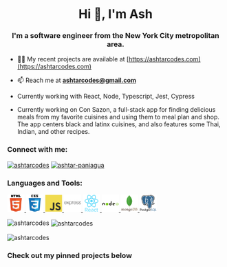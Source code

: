 <h1 align="center">Hi 👋, I'm Ash</h1>
<h3 align="center">I'm a software engineer from the New York City metropolitan area.</h3>

- 👨‍💻 My recent projects are available at [https://ashtarcodes.com](https://ashtarcodes.com)

- 📫  Reach me at **ashtarcodes@gmail.com**

- Currently working with React, Node, Typescript, Jest, Cypress

- Currently working on Con Sazon, a full-stack app for finding delicious meals from my favorite cuisines and using them to meal plan and shop. The app centers black and latinx cuisines, and also features some Thai, Indian, and other recipes.  

<h3 align="left">Connect with me:</h3>
<p align="left">
<a href="https://twitter.com/ashtarcodes" target="blank"><img align="center" src="https://cdn.jsdelivr.net/npm/simple-icons@3.0.1/icons/twitter.svg" alt="ashtarcodes" height="30" width="40" /></a>
<a href="https://linkedin.com/in/ashtar-paniagua" target="blank"><img align="center" src="https://cdn.jsdelivr.net/npm/simple-icons@3.0.1/icons/linkedin.svg" alt="ashtar-paniagua" height="30" width="40" /></a>
</p>

<h3 align="left">Languages and Tools:</h3>
<p align="left"> <a href="https://www.w3.org/html/" target="_blank noopener noreferrer"> <img src="https://raw.githubusercontent.com/devicons/devicon/master/icons/html5/html5-original-wordmark.svg" alt="html5" width="40" height="40"/> </a> <a href="https://www.w3schools.com/css/" target="_blank noopener noreferrer"> <img src="https://raw.githubusercontent.com/devicons/devicon/master/icons/css3/css3-original-wordmark.svg" alt="css3" width="40" height="40"/> </a> <a href="https://developer.mozilla.org/en-US/docs/Web/JavaScript" target="_blank noopener noreferrer"> <img src="https://raw.githubusercontent.com/devicons/devicon/master/icons/javascript/javascript-original.svg" alt="javascript" width="40" height="40"/> </a> <a href="https://expressjs.com" target="_blank noopener noreferrer"> <img src="https://raw.githubusercontent.com/devicons/devicon/master/icons/express/express-original-wordmark.svg" alt="express" width="40" height="40"/> </a> <a href="https://reactjs.org/" target="_blank noopener noreferrer"> <img src="https://raw.githubusercontent.com/devicons/devicon/master/icons/react/react-original-wordmark.svg" alt="react" width="40" height="40"/> </a> <a href="https://nodejs.org" target="_blank noopener noreferrer"> <img src="https://raw.githubusercontent.com/devicons/devicon/master/icons/nodejs/nodejs-original-wordmark.svg" alt="nodejs" width="40" height="40"/> </a> <a href="https://www.mongodb.com/" target="_blank noopener noreferrer"> <img src="https://raw.githubusercontent.com/devicons/devicon/master/icons/mongodb/mongodb-original-wordmark.svg" alt="mongodb" width="40" height="40"/> </a> <a href="https://www.postgresql.org" target="_blank noopener noreferrer"> <img src="https://raw.githubusercontent.com/devicons/devicon/master/icons/postgresql/postgresql-original-wordmark.svg" alt="postgresql" width="40" height="40"/> </a>
</p>

<p><img align="left" src="https://github-readme-stats.vercel.app/api/top-langs?username=ashtarcodes&show_icons=true&locale=en&layout=compact" alt="ashtarcodes" /></p>

<p>&nbsp;<img align="center" src="https://github-readme-stats.vercel.app/api?username=ashtarcodes&show_icons=true&locale=en" alt="ashtarcodes" /></p>

<p><img align="center" src="https://github-readme-streak-stats.herokuapp.com/?user=ashtarcodes&" alt="ashtarcodes" /></p>


### Check out my pinned projects below
